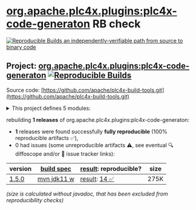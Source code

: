 [org.apache.plc4x.plugins:plc4x-code-generaton](https://central.sonatype.com/artifact/org.apache.plc4x.plugins/plc4x-code-generaton/versions) RB check
=======

[![Reproducible Builds](https://reproducible-builds.org/images/logos/rb.svg) an independently-verifiable path from source to binary code](https://reproducible-builds.org/)

## Project: [org.apache.plc4x.plugins:plc4x-code-generaton](https://central.sonatype.com/artifact/org.apache.plc4x.plugins/plc4x-code-generaton/versions) [![Reproducible Builds](https://img.shields.io/endpoint?url=https://raw.githubusercontent.com/jvm-repo-rebuild/reproducible-central/master/content/org/apache/plc4x/plc4x-code-generaton/badge.json)](https://github.com/jvm-repo-rebuild/reproducible-central/blob/master/content/org/apache/plc4x/plc4x-code-generaton/README.md)

Source code: [https://github.com/apache/plc4x-build-tools.git](https://github.com/apache/plc4x-build-tools.git)

<details><summary>This project defines 5 modules:</summary>

* [org.apache.plc4x.plugins:plc4x-code-generation-language-base](https://central.sonatype.com/artifact/org.apache.plc4x.plugins/plc4x-code-generation-language-base/overview)
* [org.apache.plc4x.plugins:plc4x-code-generation-protocol-base](https://central.sonatype.com/artifact/org.apache.plc4x.plugins/plc4x-code-generation-protocol-base/overview)
* [org.apache.plc4x.plugins:plc4x-code-generation-types-base](https://central.sonatype.com/artifact/org.apache.plc4x.plugins/plc4x-code-generation-types-base/overview)
* [org.apache.plc4x.plugins:plc4x-code-generaton](https://central.sonatype.com/artifact/org.apache.plc4x.plugins/plc4x-code-generaton/overview)
* [org.apache.plc4x.plugins:plc4x-maven-plugin](https://central.sonatype.com/artifact/org.apache.plc4x.plugins/plc4x-maven-plugin/overview)
</details>

rebuilding **1 releases** of org.apache.plc4x.plugins:plc4x-code-generaton:
- **1** releases were found successfully **fully reproducible** (100% reproducible artifacts :white_check_mark:),
- 0 had issues (some unreproducible artifacts :warning:, see eventual :mag: diffoscope and/or :memo: issue tracker links):

| version | [build spec](/BUILDSPEC.md) | [result](https://reproducible-builds.org/docs/jvm/): reproducible? | size |
| -- | --------- | ------ | -- |
| [1.5.0](https://central.sonatype.com/artifact/org.apache.plc4x.plugins/plc4x-code-generaton/1.5.0/pom) | [mvn jdk11 w](plc4x-code-generaton-1.5.0.buildspec) | [result](plc4x-code-generaton-1.5.0.buildinfo): [14 :white_check_mark: ](plc4x-code-generaton-1.5.0.buildcompare) | 275K |

<i>(size is calculated without javadoc, that has been excluded from reproducibility checks)</i>
